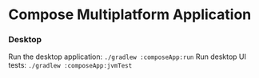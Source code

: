 # Compose Multiplatform Application

### Desktop

Run the desktop application: `./gradlew :composeApp:run`
Run desktop UI tests: `./gradlew :composeApp:jvmTest`

